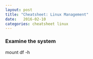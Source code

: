 ```yaml
---
layout: post
title: "Cheatsheet: Linux Management"
date:   2016-02-10
categories: cheatsheet linux
---
```




### Examine the system
mount
df -h






